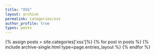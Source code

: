 ```yaml
---
title: "XSS"
layout: archive
permalink: categories/xss
author_profile: true
types: posts
---
```


{% assign posts = site.categories['xss']%}
{% for post in posts %}
  {% include archive-single.html type=page.entries_layout %}
{% endfor %}